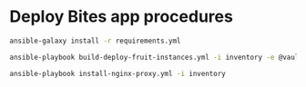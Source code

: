 # Deploy Bites app procedures

```bash
ansible-galaxy install -r requirements.yml

ansible-playbook build-deploy-fruit-instances.yml -i inventory -e @vault.yml --ask-vault-pass

ansible-playbook install-nginx-proxy.yml -i inventory
```
